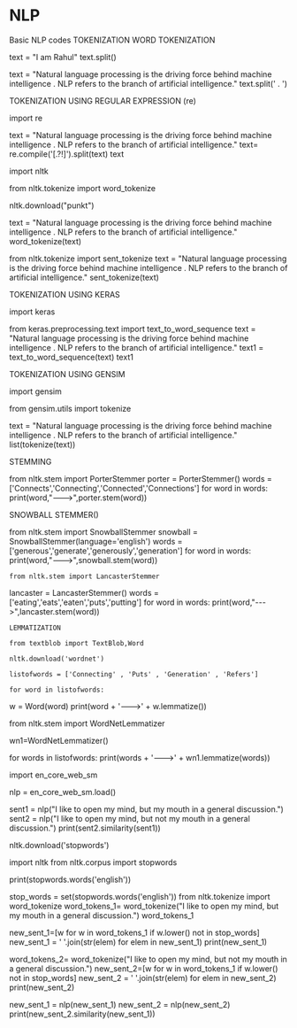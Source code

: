 # NLP
Basic NLP codes
TOKENIZATION
WORD TOKENIZATION

text = "I am Rahul"
text.split()

text = "Natural language processing is the driving force behind machine intelligence . NLP refers to the branch of artificial intelligence."
text.split(' . ') 

TOKENIZATION USING REGULAR EXPRESSION (re)

import re

text = "Natural language processing is the driving force behind machine intelligence . NLP refers to the branch of artificial intelligence."
text= re.compile('[.?!]').split(text)
text

import nltk

from nltk.tokenize import word_tokenize

nltk.download("punkt")

text = "Natural language processing is the driving force behind machine intelligence . NLP refers to the branch of artificial intelligence."
word_tokenize(text)

from nltk.tokenize import sent_tokenize
text = "Natural language processing is the driving force behind machine intelligence . NLP refers to the branch of artificial intelligence."
sent_tokenize(text)

TOKENIZATION USING KERAS

import keras

from keras.preprocessing.text import text_to_word_sequence
text = "Natural language processing is the driving force behind machine intelligence . NLP refers to the branch of artificial intelligence."
text1 = text_to_word_sequence(text)
text1

TOKENIZATION USING GENSIM

import gensim

from gensim.utils import tokenize

text = "Natural language processing is the driving force behind machine intelligence . NLP refers to the branch of artificial intelligence."
list(tokenize(text))

STEMMING

from nltk.stem import PorterStemmer
porter = PorterStemmer()
words = ['Connects','Connecting','Connected','Connections']
for word in words:
    print(word,"--->",porter.stem(word))
    
SNOWBALL STEMMER()

from nltk.stem import SnowballStemmer
snowball = SnowballStemmer(language='english')
words = ['generous','generate','generously','generation']
for word in words:
    print(word,"--->",snowball.stem(word))
    
    from nltk.stem import LancasterStemmer
lancaster = LancasterStemmer()
words = ['eating','eats','eaten','puts','putting']
for word in words:
    print(word,"--->",lancaster.stem(word))
    
    LEMMATIZATION
    
    from textblob import TextBlob,Word
    
    nltk.download('wordnet')
    
    listofwords = ['Connecting' , 'Puts' , 'Generation' , 'Refers']
    
    for word in listofwords:
  w = Word(word)
  print(word + '--->' + w.lemmatize())
  
  from nltk.stem import WordNetLemmatizer
  
  wn1=WordNetLemmatizer()
  
  for words in listofwords:
  print(words + '--->' + wn1.lemmatize(words))
  
  import en_core_web_sm
  
  nlp = en_core_web_sm.load()
  
  sent1 = nlp("I like to open my mind, but my mouth in a general discussion.")
sent2 = nlp("I like to open my mind, but not my mouth in a general discussion.")
print(sent2.similarity(sent1))

nltk.download('stopwords')

import nltk
from nltk.corpus import stopwords

print(stopwords.words('english'))

stop_words = set(stopwords.words('english'))
from nltk.tokenize import word_tokenize
word_tokens_1= word_tokenize("I like to open my mind, but my mouth in a general discussion.")
word_tokens_1

new_sent_1=[w for w in word_tokens_1 if w.lower() not in stop_words]
new_sent_1 = ' '.join(str(elem) for elem in new_sent_1)
print(new_sent_1)

word_tokens_2= word_tokenize("I like to open my mind, but not my mouth in a general discussion.")
new_sent_2=[w for w in word_tokens_1 if w.lower() not in stop_words]
new_sent_2 = ' '.join(str(elem) for elem in new_sent_2)
print(new_sent_2)

new_sent_1 = nlp(new_sent_1)
new_sent_2 = nlp(new_sent_2)
print(new_sent_2.similarity(new_sent_1))



    
    
